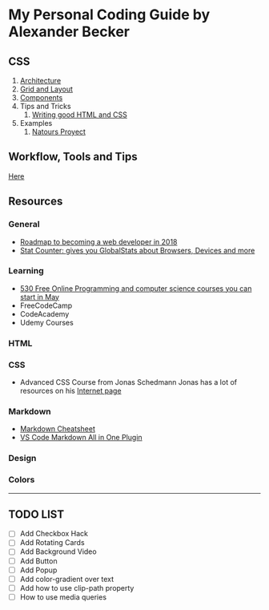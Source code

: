 # My Personal Coding Guide by Alexander Becker

## CSS
1. [Architecture](css/css-architecture.md)
2. [Grid and Layout](css/grid-and-layout.md)
3. [Components](css/components.md)
4. Tips and Tricks
    1. [Writing good HTML and CSS](css/writing-good-html-css.md)
5. Examples
    1. [Natours Proyect](css/examples/natours.html)

## Workflow, Tools and Tips
[Here](\workflow.md)

## Resources

### General
* [Roadmap to becoming a web developer in 2018](https://github.com/kamranahmedse/developer-roadmap)
* [Stat Counter: gives you GlobalStats about Browsers, Devices and more](http://gs.statcounter.com/)

### Learning
* [530 Free Online Programming and computer science courses you can start in May](https://medium.freecodecamp.org/530-free-online-programming-computer-science-courses-you-can-start-in-may-5e82f5307867)
* FreeCodeCamp
* CodeAcademy
* Udemy Courses

### HTML

### CSS
* Advanced CSS Course from Jonas Schedmann
Jonas has a lot of  resources on his [Internet page](http://codingheroes.io/resources/) 

### Markdown
* [Markdown Cheatsheet](https://github.com/adam-p/markdown-here/wiki/Markdown-Cheatsheet)
* [VS Code Markdown All in One Plugin](https://github.com/neilsustc/vscode-markdown)

### Design

### Colors

---
## TODO LIST
- [ ] Add Checkbox Hack
- [ ] Add Rotating Cards
- [ ] Add Background Video
- [ ] Add Button
- [ ] Add Popup
- [ ] Add color-gradient over text
- [ ] Add how to use clip-path property
- [ ] How to use media queries 
